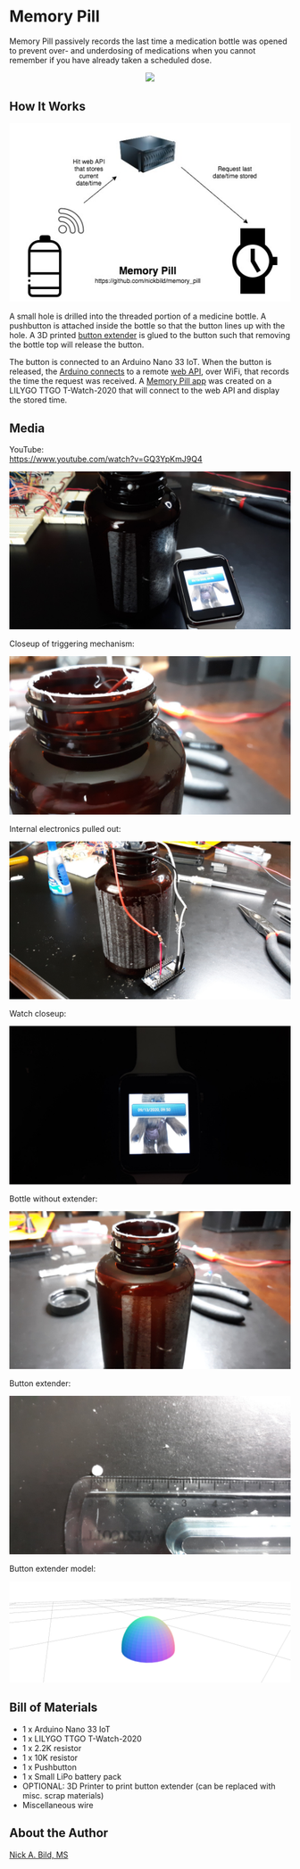 # Memory Pill

Memory Pill passively records the last time a medication bottle was opened to prevent over- and underdosing of medications when you cannot remember if you have already taken a scheduled dose.

<p align="center">
<img src="https://raw.githubusercontent.com/nickbild/memory_pill/master/media/memory_pill.gif">
</p>

## How It Works

<p align="center">
<img src="https://raw.githubusercontent.com/nickbild/memory_pill/master/media/memory_pill_workflow.jpg">
</p>

A small hole is drilled into the threaded portion of a medicine bottle.  A pushbutton is attached inside the bottle so that the button lines up with the hole.  A 3D printed [button extender](https://github.com/nickbild/memory_pill/tree/master/3d_models) is glued to the button such that removing the bottle top will release the button.

The button is connected to an Arduino Nano 33 IoT.  When the button is released, the [Arduino connects](https://github.com/nickbild/memory_pill/tree/master/memory_pill) to a remote [web API](https://github.com/nickbild/memory_pill/blob/master/api.py), over WiFi, that records the time the request was received.  A [Memory Pill app](https://github.com/nickbild/memory_pill/tree/master/t_watch_2020) was created on a LILYGO TTGO T-Watch-2020 that will connect to the web API and display the stored time.

## Media

YouTube:  
https://www.youtube.com/watch?v=GQ3YpKmJ9Q4

![full_setup](https://raw.githubusercontent.com/nickbild/memory_pill/master/media/bottle_watch_on_sm.jpg)

Closeup of triggering mechanism:

![closeup](https://raw.githubusercontent.com/nickbild/memory_pill/master/media/bottle_closeup_sm.jpg)

Internal electronics pulled out:

![guts](https://raw.githubusercontent.com/nickbild/memory_pill/master/media/bottle_guts_sm.jpg)

Watch closeup:

![bottle](https://raw.githubusercontent.com/nickbild/memory_pill/master/media/watch_on_sm.jpg)

Bottle without extender:

![bottle](https://raw.githubusercontent.com/nickbild/memory_pill/master/media/bottle_sm.jpg)

Button extender:

![bottle](https://raw.githubusercontent.com/nickbild/memory_pill/master/media/button_extender_sm.jpg)

Button extender model:

![bottle](https://raw.githubusercontent.com/nickbild/memory_pill/master/media/button_extender_model_sm.png)

## Bill of Materials

- 1 x Arduino Nano 33 IoT
- 1 x LILYGO TTGO T-Watch-2020
- 1 x 2.2K resistor
- 1 x 10K resistor
- 1 x Pushbutton
- 1 x Small LiPo battery pack
- OPTIONAL: 3D Printer to print button extender (can be replaced with misc. scrap materials)
- Miscellaneous wire

## About the Author

[Nick A. Bild, MS](https://nickbild79.firebaseapp.com/#!/)
